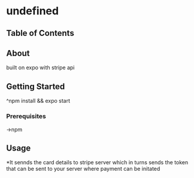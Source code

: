 # undefined

## Table of Contents

## About <a name = "about"></a>

built on expo with stripe api

## Getting Started <a name = "getting_started"></a>

^npm install && expo start

### Prerequisites

->npm


## Usage <a name = "usage"></a>

*It sennds the card details to stripe server which in turns sends the token that can be sent to your server where payment can be initated
